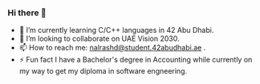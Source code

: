 ### Hi there 👋

- 🌱 I’m currently learning C/C++ languages in 42 Abu Dhabi.
- 👯 I’m looking to collaborate on UAE Vision 2030.
- 📫 How to reach me: nalrashd@student.42abudhabi.ae .
- ⚡ Fun fact I have a Bachelor's degree in Accounting while currently on my way to get my diploma in software engneering.
